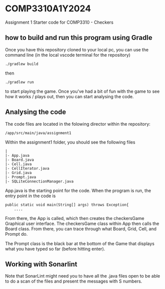 # COMP3310A1Y2024
Assignment 1 Starter code for COMP3310 - Checkers

## how to build and run this program using Gradle
Once you have this repository cloned to your local pc, you can use the command line (in the local vscode terminal for the repository)

```
./gradlew build
```

then

```
./gradlew run
```
to start playing the game. Once you've had a bit of fun with the game to see how it works / plays out, then you can start analysing the code.

## Analysing the code
The code files are located in the folowing director within the repository:

```
/app/src/main/java/assignment1
```
Within the assignment1 folder, you should see the following files

```
|
|- App.java
|- Board.java
|- Cell.java
|- CellIterator.java
|- Grid.java
|- Prompt.java
|- SQLiteConnectionManager.java
```
App.java is the starting point for the code. When the program is run, the entry point in the code is 
```
public static void main(String[] args) throws Exception{
    ....

```
From there, the App is called, which then creates the checkersGame Graphical user interface. The checkersGame class within App then calls the Board class. From there, you can trace through what Board, Grid, Cell, and Prompt do.

The Prompt class is the black bar at the bottom of the Game that displays what you have typed so far (before hitting enter).

## Working with Sonarlint
Note that SonarLint might need you to have all the .java files open to be able to do a scan of the files and present the messages with S numbers.